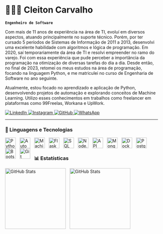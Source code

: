 # 👨🏾‍💻 Cleiton Carvalho

**`Engenheiro de Software`**

Com mais de 11 anos de experiência na área de TI, evoluí em diversos aspectos, atuando principalmente no suporte técnico. Porém, por ter cursado 5 períodos de Sistemas de Informação de 2011 a 2013, desenvolvi uma excelente habilidade com algoritmos e lógica de programação. Em 2020, saí temporariamente da área de TI e resolvi empreender no ramo do varejo. Foi com essa experiência que pude perceber a importância da programação na otimização de diversas tarefas do dia a dia. Desde então, no final de 2023, retomei os meus estudos na área de programação, focando na linguagem Python, e me matriculei no curso de Engenharia de Software no ano seguinte.

Atualmente, estou focado no aprendizado e aplicação de Python, desenvolvendo projetos de automação e explorando conceitos de Machine Learning. Utilizo esses conhecimentos em trabalhos como freelancer em plataformas como 99Freelas, Workana e UpWork.

<p align="left">
    <a href="https://www.linkedin.com/in/cleitonpcarvalho/" target="_blank">
        <img 
            alt="LinkedIn" 
            title="Me siga no LinkedIn" 
            src="https://img.shields.io/badge/LinkedIn-0077B5?style=for-the-badge&logo=linkedin&logoColor=white"
        />
    </a>
    <a href="https://www.instagram.com/automasoluct/" target="_blank">
        <img 
            alt="Instagram" 
            title="Me siga no Instagram" 
            src="https://img.shields.io/badge/Instagram-E4405F?style=for-the-badge&logo=instagram&logoColor=white"
        />
    </a>
    <a href="https://github.com/cleitonpcarvalho" target="_blank">
        <img 
            alt="GitHub" 
            title="Meu GitHub" 
            src="https://img.shields.io/badge/GitHub-181717?style=for-the-badge&logo=github&logoColor=white"
        />
    </a>
    <a href="https://wa.me/5598991787180" target="_blank">
        <img 
            alt="WhatsApp" 
            title="Me chame no WhatsApp" 
            src="https://img.shields.io/badge/WhatsApp-25D366?style=for-the-badge&logo=whatsapp&logoColor=white"
        />
    </a>
</p>

---

### 🤖 Linguagens e Tecnologias

<img 
    align="left" 
    alt="Python"
    title="Python" 
    width="35px" 
    style="padding-right: 10px;" 
    src="https://cdn.jsdelivr.net/gh/devicons/devicon@latest/icons/python/python-original.svg" 
/>
<img 
    align="left" 
    alt="Automação" 
    title="Automação"
    width="35px" 
    style="padding-right: 10px;" 
    src="https://cdn.jsdelivr.net/gh/devicons/devicon@latest/icons/bash/bash-original.svg" 
/>
<img 
    align="left" 
    alt="Machine Learning" 
    title="Machine Learning"
    width="35px" 
    style="padding-right: 10px;" 
    src="https://cdn.jsdelivr.net/gh/devicons/devicon@latest/icons/tensorflow/tensorflow-original.svg" 
/>
<img 
    align="left" 
    alt="Flask"
    title="Flask" 
    width="35px" 
    style="padding-right: 10px;" 
    src="https://cdn.jsdelivr.net/gh/devicons/devicon@latest/icons/flask/flask-original.svg" 
/>
<img 
    align="left" 
    alt="SQL" 
    title="SQL"
    width="35px" 
    style="padding-right: 10px;" 
    src="https://cdn.jsdelivr.net/gh/devicons/devicon@latest/icons/mysql/mysql-original.svg" 
/>
<img 
    align="left" 
    alt="Node.js"
    title="Node.js" 
    width="35px" 
    style="padding-right: 10px;" 
    src="https://cdn.jsdelivr.net/gh/devicons/devicon@latest/icons/nodejs/nodejs-original.svg" 
/>
<img 
    align="left" 
    alt="API Restful"
    title="API Restful" 
    width="35px" 
    style="padding-right: 10px;" 
    src="https://cdn.jsdelivr.net/gh/devicons/devicon@latest/icons/fastapi/fastapi-original.svg" 
/>
<img 
    align="left" 
    alt="MongoDB" 
    title="MongoDB"
    width="35px" 
    style="padding-right: 10px;" 
    src="https://cdn.jsdelivr.net/gh/devicons/devicon@latest/icons/mongodb/mongodb-original.svg" 
/>
<img 
    align="left" 
    alt="Docker"
    title="Docker" 
    width="35px" 
    style="padding-right: 10px;" 
    src="https://cdn.jsdelivr.net/gh/devicons/devicon@latest/icons/docker/docker-original.svg" 
/>
<img 
    align="left" 
    alt="PostgreSQL" 
    title="PostgreSQL"
    width="35px" 
    style="padding-right: 10px;" 
    src="https://cdn.jsdelivr.net/gh/devicons/devicon@latest/icons/postgresql/postgresql-original.svg" 
/>
<img 
    align="left" 
    alt="Bootstrap"
    title="Bootstrap" 
    width="35px" 
    style="padding-right: 10px;" 
    src="https://cdn.jsdelivr.net/gh/devicons/devicon@latest/icons/bootstrap/bootstrap-original.svg" 
/>
<img 
    align="left" 
    alt="Git"
    title="Git" 
    width="35px" 
    style="padding-right: 10px;" 
    src="https://cdn.jsdelivr.net/gh/devicons/devicon@latest/icons/git/git-original.svg" 
/>




<br/>
<br/>

### 📊 Estatísticas

<p>
    <img 
        align="left" 
        alt="GitHub Stats" 
        height="200" 
        style="padding-right: 10px;" 
        src="https://github-readme-stats.vercel.app/api?username=cleitonpcarvalho&show_icons=true&theme=tokyonight&include_all_commits=true&locale=pt-br&cache_seconds=1800" 
    />
    
<img 
    align="left" 
    alt="GitHub Stats" 
    height="200" 
    src="https://github-readme-stats-git-masterrstaa-rickstaa.vercel.app/api/top-langs/?username=cleitonpcarvalho&theme=tokyonight&layout=compact&custom_title=Tecnologias&langs_count=9&cache_seconds=1800" 
/>



</p>
